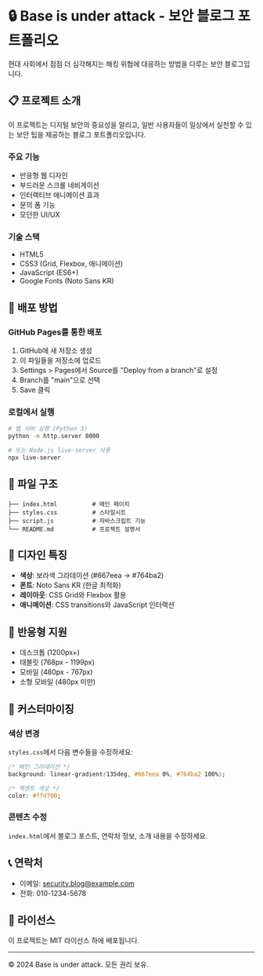 # 🔒 Base is under attack - 보안 블로그 포트폴리오

현대 사회에서 점점 더 심각해지는 해킹 위협에 대응하는 방법을 다루는 보안 블로그입니다.

## 📋 프로젝트 소개

이 프로젝트는 디지털 보안의 중요성을 알리고, 일반 사용자들이 일상에서 실천할 수 있는 보안 팁을 제공하는 블로그 포트폴리오입니다.

### 주요 기능
- 반응형 웹 디자인
- 부드러운 스크롤 네비게이션
- 인터랙티브 애니메이션 효과
- 문의 폼 기능
- 모던한 UI/UX

### 기술 스택
- HTML5
- CSS3 (Grid, Flexbox, 애니메이션)
- JavaScript (ES6+)
- Google Fonts (Noto Sans KR)

## 🚀 배포 방법

### GitHub Pages를 통한 배포

1. GitHub에 새 저장소 생성
2. 이 파일들을 저장소에 업로드
3. Settings > Pages에서 Source를 "Deploy from a branch"로 설정
4. Branch를 "main"으로 선택
5. Save 클릭

### 로컬에서 실행

```bash
# 웹 서버 실행 (Python 3)
python -m http.server 8000

# 또는 Node.js live-server 사용
npx live-server
```

## 📁 파일 구조

```
├── index.html          # 메인 페이지
├── styles.css          # 스타일시트
├── script.js           # 자바스크립트 기능
└── README.md           # 프로젝트 설명서
```

## 🎨 디자인 특징

- **색상**: 보라색 그라데이션 (#667eea → #764ba2)
- **폰트**: Noto Sans KR (한글 최적화)
- **레이아웃**: CSS Grid와 Flexbox 활용
- **애니메이션**: CSS transitions와 JavaScript 인터랙션

## 📱 반응형 지원

- 데스크톱 (1200px+)
- 태블릿 (768px - 1199px)
- 모바일 (480px - 767px)
- 소형 모바일 (480px 미만)

## 🔧 커스터마이징

### 색상 변경
`styles.css`에서 다음 변수들을 수정하세요:

```css
/* 메인 그라데이션 */
background: linear-gradient(135deg, #667eea 0%, #764ba2 100%);

/* 액센트 색상 */
color: #ffd700;
```

### 콘텐츠 수정
`index.html`에서 블로그 포스트, 연락처 정보, 소개 내용을 수정하세요.

## 📞 연락처

- 이메일: security.blog@example.com
- 전화: 010-1234-5678

## 📄 라이선스

이 프로젝트는 MIT 라이선스 하에 배포됩니다.

---

© 2024 Base is under attack. 모든 권리 보유. 